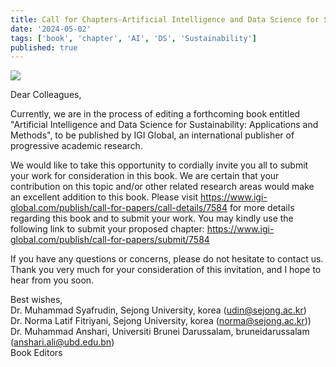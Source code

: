 ```yaml
---
title: Call for Chapters-Artificial Intelligence and Data Science for Sustainability-Applications and Methods
date: '2024-05-02'
tags: ['book', 'chapter', 'AI', 'DS', 'Sustainability']
published: true
---
```


<img src="/updates/CFC-AI-DS-Book_banner.jpg"/><br/>

Dear Colleagues,

Currently, we are in the process of editing a forthcoming book entitled 
"Artificial Intelligence and Data Science for Sustainability: Applications and Methods", to be published by IGI Global, an international publisher of progressive academic research. 

We would like to take this opportunity to cordially invite you all to submit your work for consideration in this book. We are certain that your contribution on this topic and/or other related research areas would make an excellent addition to this book.
Please visit https://www.igi-global.com/publish/call-for-papers/call-details/7584 for more details regarding this book and to submit your work. 
You may kindly use the following link to submit your proposed chapter:
https://www.igi-global.com/publish/call-for-papers/submit/7584

If you have any questions or concerns, please do not hesitate to contact us. 
Thank you very much for your consideration of this invitation, and I hope to hear from you soon.

Best wishes,<br/>
Dr. Muhammad Syafrudin, Sejong University, korea (udin@sejong.ac.kr)<br/>
Dr. Norma Latif Fitriyani, Sejong University, korea (norma@sejong.ac.kr))<br/>
Dr. Muhammad Anshari, Universiti Brunei Darussalam, bruneidarussalam (anshari.ali@ubd.edu.bn)<br/>
Book Editors
